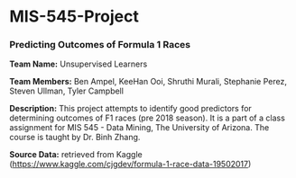 # MIS-545-Project
### Predicting Outcomes of Formula 1 Races



**Team Name:** Unsupervised Learners

__Team Members:__ Ben Ampel, KeeHan Ooi, Shruthi Murali, Stephanie Perez, Steven Ullman, Tyler Campbell

__Description:__ This project attempts to identify good predictors for determining outcomes of F1 races (pre 2018 season). It is a part of a class assignment for MIS 545 - Data Mining, The University of Arizona. The course is taught by Dr. Binh Zhang.

__Source Data:__ retrieved from Kaggle (https://www.kaggle.com/cjgdev/formula-1-race-data-19502017)

